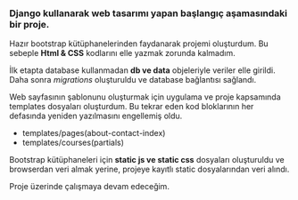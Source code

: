 ### Django kullanarak web tasarımı yapan başlangıç aşamasındaki bir proje.

Hazır bootstrap kütüphanelerinden faydanarak projemi oluşturdum. Bu sebeple **Html & CSS** kodlarını elle yazmak zorunda kalmadım.

İlk etapta database kullanmadan **db ve data** objeleriyle veriler elle girildi. Daha sonra _migrations_ oluşturuldu ve database bağlantısı sağlandı.

Web sayfasının şablonunu oluşturmak için uygulama ve proje kapsamında templates dosyaları  oluşturdum. Bu tekrar eden kod bloklarının her defasında yeniden yazılmasını engellemiş oldu.
- templates/pages(about-contact-index)
- templates/courses(partials) 
 
Bootstrap kütüphaneleri için **static js ve static css** dosyaları oluşturuldu ve browserdan veri almak yerine, projeye kayıtlı static dosyalarından veri alındı.

Proje üzerinde çalışmaya devam edeceğim.

